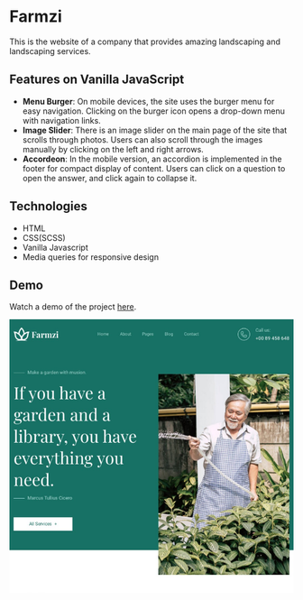 # Farmzi
<p>
  This is the website of a company that provides amazing landscaping and landscaping services.
</p>

<h2>Features on Vanilla JavaScript</h2>
<ul>
  <li> <b>Menu Burger</b>:  On mobile devices, the site uses the burger menu for easy navigation. Clicking on the burger icon opens a drop-down menu with navigation links.</li>
  <li><b>Image Slider</b>: There is an image slider on the main page of the site that scrolls through photos. Users can also scroll through the images manually by clicking on the left and right arrows.</li>
  <li><b>Accordeon</b>: In the mobile version, an accordion is implemented in the footer for compact display of content. Users can click on a question to open the answer, and click again to collapse it.</li>
</ul>


<h2>
  Technologies
</h2>
<ul>
  <li>HTML</li>
  <li>CSS(SCSS)</li>
  <li>Vanilla Javascript</li>
  <li>Media queries for responsive design</li>
</ul>

<h2>Demo</h2>
<p>Watch a demo of the project <a href="https://farmzi3.netlify.app/">here</a>.</p>


<img src="https://github.com/zHelga/Farmzi/raw/main/1.png" />
